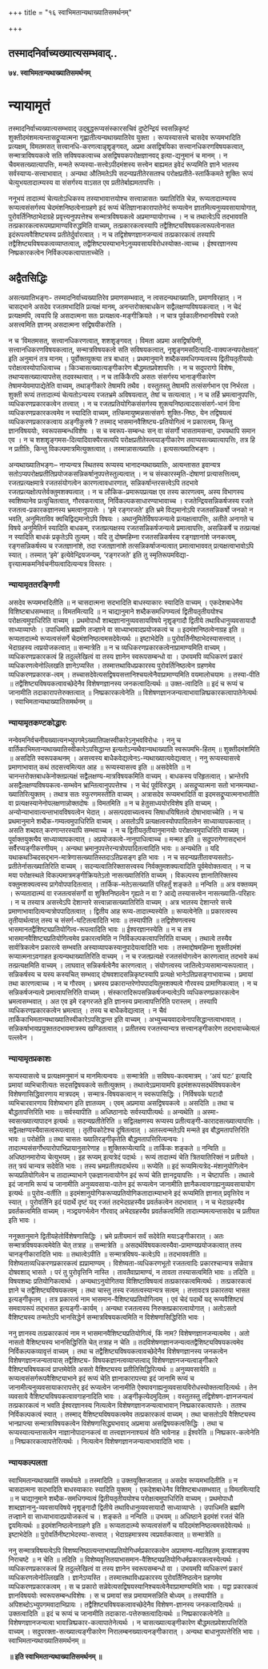 +++
title = "१६ स्वाभिमतान्यथाख्यातिसमर्थनम्"

+++


## तस्मादनिर्वाच्यख्यात्यसम्भवाद्..

**७४. स्वाभिमतान्यथाख्यातिसमर्थनम्**

# **न्यायामृतं**

तस्मादनिर्वाच्यख्यात्यसम्भवाद् उद्बुद्धरूप्यसंस्कारसचिवं दुष्टेन्द्रियं स्वसन्निकृष्टं शुक्तीदमंशमत्यन्तासद्रूप्यात्मना गृह्णातीत्यन्यथाख्यातिरेव युक्ता । रूप्यस्यासत्त्वे चासदेव रूप्यमभादिति प्रत्यक्षम्, विमतमसत् सत्त्वानधि-करणत्वान्नृशृृङ्गवत्, अप्रमा असद्विषयिका सत्त्वानधिकरणविषयकत्वात्, सन्मात्राविषयकत्वे सति सविषयकत्वाच्च असद्विषयकपरोक्षज्ञानवद् इत्या-द्यनुमानं च मानम् । न चैवमसत्ख्यात्यापत्तिः, मन्मते रूप्यस्या-सत्त्वेऽपीदमंशस्य सत्त्वेन बाह्यमत इवेदं रूप्यमिति ज्ञाने भातस्य सर्वस्याप्य-सत्त्वाभावात् । अन्यथा औतिमतेऽपि सदन्यप्रतीतेरसतश्च परोक्षप्रतीते-स्तार्किकमते शुक्तिः रूप्यं चेत्युभयतादात्म्यस्य वा संसर्गस्य वाऽसत एव प्रतीतेर्बाह्यमतापत्तिः ।

ननूभयं तादात्म्यं चेत्यतोऽधिकस्य तस्याभावात्तयोश्च सत्त्वान्नासतः ख्यातिरिति चेन्न, रूप्यतादात्म्यस्य रूप्यत्वसंसर्गस्य चेदमंशनिष्ठत्वेनाग्रहणे इदं रूप्यं चेतिज्ञानाकारापातेनेदं रूप्यत्वेन ज्ञातमित्यनुव्यवसायायोगात्, पुरोवर्तिनिष्ठाभेदाग्रहे प्रवृत्त्यनुपपत्तेश्च सन्मात्रविषयकत्वे अप्रमाण्यायोगाच्च । न च तथात्वेऽपि तदभाववति तत्प्रकारकत्वरूपमप्रामाण्यविरुद्धमिति वाच्यम्, तत्प्रकारकत्वस्यापि तद्वैशिष्ट्यविषयकत्वरूपत्वेनासत इदंरूपत्ववैशिष्ट्यस्य प्रतीतेर्दुर्वारत्वात् । न च तद्विशेषणज्ञानजन्यत्वं तत्प्रकारकत्वं तस्यापि तद्वैशिष्ट्यविषयकत्वव्याप्तत्वात्, तद्वैशिष्ट्यस्याभानेऽनुव्यवसायविरोधस्योक्त-त्वाच्च । ईश्वरज्ञानस्य निष्प्रकारकत्वेन निर्विकल्पकत्वापाताच्चेति ।

## **अद्वैतसिद्धिः**

असत्ख्यातिभङ्गः- तस्मादनिर्वाच्यख्यातिरेव प्रमाणसम्भवात्, न त्वसदन्यथाख्यातिः, प्रमाणविरहात् । न चासद्भाने असदेव रजतमभादिति प्रत्यक्षं मानम्, अनन्तरोक्तबाधकेन सद्वैलक्षण्यविषयकत्वात् । न चेदं प्रत्यक्षमपि, त्वयापि हि असदात्मना सतः प्रत्यक्षत्व-मङ्गीक्रियते । न चात्र पूर्वकालीनभानविषये रजते असत्त्वमिति ज्ञानम् असदात्मना सद्विषयीकरोति ।

न च ‘विमतमसत्, सत्त्वानधिकरणत्वात्, शशशृृङ्गवत् । विमता अप्रमा असद्विषयिणी, सत्त्वानधिकरणविषयकत्वात्, सन्मात्रविषयकत्वे सति सविषयकत्वात्, नृशृृङ्गमसदित्यादि-वाक्यजन्यपरोक्षवत्’ इति अनुमानं तत्र मानम् । पूर्वोक्तयुक्त्या तत्र बाधात् । प्रथमानुमाने शब्दैकसमधिगम्यत्वस्य द्वितीयतृतीययोः परोक्षत्वस्योपाधित्वाच्च । किञ्चासत्ख्यात्यङ्गीकारेण बौद्धमतप्रवेशापत्तिः । न च सदुपरागो विशेषः, तथाप्यसत्ख्यात्यापत्तेस् तदवस्थत्वात् । न च तार्किकैरपि असतः संसर्गस्य भानाङ्गीकारेण तेषामप्येवमापाद्येतेति वाच्यम्, तथाङ्गीकारे तेषामपि तथैव । वस्तुतस्तु तेषामपि तत्संसर्गभान एव निर्भरता । शुक्ती रूप्यं तत्तादात्म्यं चेत्यतोऽन्यस्य रजतभ्रमे अविषयत्वात्, तेषां च सत्यत्वात् । न च तर्हि भ्रमत्वानुपपत्तिः, व्यधिकरणप्रकारकत्वेन तत्त्वात् । न च रजतप्रतियोगिकसंसर्गस्य शुक्त्यनिष्ठत्वादसत्संसर्ग-भानं विना व्यधिकरणप्रकारकत्वमेव न स्यादिति वाच्यम्, तत्किमायुष्मन्नसत्संसर्गः शुक्ति-निष्ठः, येन तद्विषयत्वं व्यधिकरणप्रकारकत्वाय अङ्गीकुरुषे ? तस्माद् भासमानवैशिष्ट्य-प्रतियोगित्वं न प्रकारत्वम्, किन्तु ज्ञानविषययोः, स्वरूपसम्बन्धविशेषः । स च स्वरूप-सम्बन्धः सन् वा संसर्गो भासतामसन्वा, उभयथापि समान एव । न च शशशृृङ्गमस-दित्यादिवाक्यैरसत्यपि परोक्षप्रतीतेस्त्वयाङ्गीकारेण तवाप्यसत्ख्यात्यापत्तिः, तत्र हि न प्रतीतिः, किन्तु विकल्पमात्रमित्युक्तत्वात् । तस्मान्नासत्ख्यातिः । इत्यसत्ख्यातिभङ्गः ।

अन्यथाख्यातिभङ्गः– नाप्यन्यत्र स्थितस्य रूप्यस्य भानादन्यथाख्यातिः, अत्यन्तासत इवान्यत्र सतोऽप्यपरोक्षप्रतीतिप्रयोजकसन्निकर्षानुपपत्तेस्तुल्यत्वात् । न च संस्कारस्मृति-दोषाणां प्रत्यासत्तित्वम्, रजतप्रत्यक्षमात्रे रजतसंयोगत्वेन कारणत्वावधारणात्, सन्निकर्षान्तरसत्त्वेऽपि तदभावे रजतप्रत्यक्षोत्पत्तेर्वक्तुमशक्यत्वात् । न च लौकिक-प्रमारूपप्रत्यक्ष एव तस्य कारणत्वम्, अस्य विभागस्य स्वशिष्यानेव प्रत्युचितत्वात्, गौरवकरत्वात्, निर्विकल्पकसाधारण्याभावाच्च । रजतेन्द्रियसन्निकर्षजस्य रजते रजतत्व-प्रकारकज्ञानस्य भ्रमत्वानुपपत्तेः । ‘इमे रङ्गरजते’ इति भ्रमे विद्यमानोऽपि रजतसन्निकर्षो जनको न भवति, अनुमिताविव क्वचिद्विद्यमानोऽपि विषयः । अथानुमितेर्विषयजन्यत्वे प्रत्यक्षत्वापत्तिः, अतीते अनागते च विषये अनुमितिर्न स्यादिति बाधकम्, रजतप्रत्यक्षस्य रजतसन्निकर्षजन्यत्वे प्रमात्वापत्तिः, असन्निकर्षे च तत्प्रत्यक्षं न स्यादिति बाधकं प्रकृतेऽपि तुल्यम् । यदि तु दोषमहिम्ना रजतसन्निकर्षस्य रङ्गज्ञानांशे जनकत्वम्, रङ्गसन्निकर्षस्य च रजतज्ञानांशे, तदा रजतज्ञानांशे तत्सन्निकर्षाजन्यत्वात् प्रमात्वाभाववत् प्रत्यक्षत्वाभावोऽपि स्यात् । तस्मात् ‘इमे’ इत्येवेन्द्रियजन्यम्, ‘रङ्गरजते’ इति तु स्मृतिरूपमविद्या-वृत्त्यात्मकमनिर्वचनीयत्वादित्यन्यत्र विस्तरः ।

### **न्यायामृततरङ्गिणी**

असदेव रूप्यमभादितीति ॥ न चासदात्मना सदभादिति बाधस्याकारः स्यादिति वाच्यम् । एकदेशबाधेनैव विशिष्टबाधसम्भवात् ॥ विमतमित्यादि ॥ न चाद्यानुमाने शब्दैकसमधिगम्यत्वं द्वितीयतृतीययोश्च परोक्षत्वमुपाधिरिति वाच्यम् । प्रथमोपाधौ शाब्दज्ञानानुव्यवसायविषये नृशृृङ्गादौ द्वितीये तथाविधानुव्यवसायादौ साध्याव्याप्तेः । उपाधिमति ब्रह्मणि तज्ज्ञाने वा साध्याभावादप्रयोजकत्वं च ॥ इदमंशनिष्ठत्वेनाग्रह इति ॥ रूप्यतादात्म्ये रूप्यत्वसंसर्गे चेदमंशनिष्ठत्वमसदेवेत्यर्थः ॥ इष्टाभेदेति ॥ पुरोवर्तिनीष्ठाभेदस्यासत्त्वात् । भेदाग्रहस्य त्वप्रयोजकत्वात् ॥ सन्मात्रेति ॥ न च व्यधिकरणप्रकारकत्वेनाप्रामाण्यमिति वाच्यम् । व्यधिकरणप्रकारकत्वं हि तदुल्लेखित्वं वा तस्य ज्ञानेन स्वरूपसम्बन्धो वा । उभयमपि व्यधिकरणं प्रकारं व्यधिकरणत्वेनोल्लिखति ज्ञानेऽप्यस्ति । तस्मात्तथाविधप्रकारस्य पुरोवर्तिनिष्ठत्वेन ग्रहणमेव व्यधिकरणप्रकारक-त्वम् । तच्चासदेवेत्यसद्विषयसत्तानिश्चयत्वेनैवाप्रामाण्यमिति वयमालोचयामः ॥ तस्या-पीति ॥ तद्वैशिष्ट्यविषयकत्वावच्छेदेनैव विशेषणज्ञानस्य जनकत्वादित्यर्थः ॥ उक्त-त्वादिति ॥ इदं च रूप्यं च जानामीति तदाकारापत्तेरुक्तत्वात् ॥ निष्प्रकारकत्वेनेति ॥ विशेषणज्ञानजन्यत्वाभावान्निष्प्रकारकत्वापातेनेत्यर्थः । स्वाभिमतान्यथाख्यातिसमर्थनम् ॥

### **न्यायामृतकण्टकोद्धारः**

नन्वेवमनिर्वचनीयख्यात्यनभ्युपगमेऽख्यातिपक्षस्वीकारेऽनुभवविरोधः । ननु च वार्तिकाभिमतान्यथाख्यातिस्वीकारेऽपसिद्धान्त इत्यतोऽन्यथैवान्यथाख्याति स्वरूपमभि-हितम् ॥ शुक्तीदमंशमिति ॥ असदिति स्वरूपकथनम् । असत्त्वस्य बाधैकवेद्यत्वेनऽ-न्यथाख्यात्यवेद्यत्वात् । ननु रूप्यस्यासत्त्वे प्रमाणाभावात् कथं तदसत्त्वमित्यत आह ॥ रूप्यस्यासत्त्व इति ॥ असदेवेति ॥ न चानन्तरोक्तबाधकेनोक्तप्रत्यक्षं सद्वैलक्षण्य-मात्रविषयकमिति वाच्यम् । बाधकस्य परिहृतत्वात् । भ्रान्तेरपि असद्वैलक्षण्यविषयकत्व-सम्भवेन भ्रान्तित्वानुपपत्तेश्च । न चेदं पूर्वविरुद्धम् । असद्रूप्यात्मना सतो भानमन्यथा-ख्यातिरित्युक्तम् । तथात्र सतः स्फुरणमस्तीति वाच्यम् । अत्रासदेव रूप्यमभादिति वा इदमसद्रूप्यात्मनाभातीति वा प्रत्यक्षस्यानेनोपलक्षणान्नोक्तदोषः ॥ विमतमिति ॥ न च हेतुसाध्ययोरविशेष इति वाच्यम् । अन्योन्याभावात्यन्ताभावविषयत्वेन भेदात् । असत्पदवाच्यत्वस्य सिषाधयिषितत्वे दोषाभावाच्चेति । न च प्रथमानुमाने शब्दैक-गम्यत्वमुपाधिरिति वाच्यम् । असतोऽपि प्रत्यक्षत्वस्योपपादितत्वेन साध्याव्यापकत्वात् । असति शब्दवत् करणान्तरस्यापि सम्भवाच्च । न च द्वितीयतृतीयानुमानयोः परोक्षत्वमुपाधिरिति वाच्यम् । पूर्वाक्तयुक्त्यैव साध्याव्यापकत्वात् । अप्रयोजकत्वे-नानुपाधित्वाच्च ॥ मन्मत इति ॥ सदुपरागेणासद्भानं सर्वैरप्यङ्गीकरणीयम् । अन्यथा भ्रमानुपपत्तेरन्यत्रोपपादितत्वादिति भावः ॥ अन्यथेति ॥ यदि यथाकथञ्चिदसद्भान-मात्रेणासत्ख्यातिस्तदाऽतिप्रसङ्ग इति भावः । न च सदन्यप्रतीतावप्यसतोऽ-प्रतीतेर्नासत्ख्यातिरिति वाच्यम् । सदन्यत्वातिरिक्तासत्त्वस्य निर्वक्तुमशक्यत्वादिति पूर्वमेवोक्तत्वात् । न च मया परोक्षस्थले विकल्पमात्रमङ्गीक्रियतेऽतो नासत्ख्यातिरिति वाच्यम् । विकल्पस्य ज्ञानातिरिक्तस्य वक्तुमशक्यत्वस्य प्रागेवोपपादितत्वात् । तार्किक-मतेऽसत्ख्यातिं परिहर्तुं शङ्कते ॥ नन्विति ॥ अत्र वक्तव्यम् । रूप्यतादात्म्यं वा रजतत्वसंसर्गो वा शुक्तिनिष्ठत्वेन गृह्यते न वा ? आद्ये तस्यासत्त्वेन नासत्ख्याति-परिहारः । न च तस्यात्र असत्त्वेऽपि देशान्तरे सत्त्वान्नासत्ख्यातिरिति वाच्यम् । अत्र भातस्य देशान्तरे सत्त्वे प्रमाणाभावादित्यन्यत्रोपपादितत्वात् । द्वितीय आह रूप्य-तादात्म्यस्येति ॥ रूप्यत्वेनेति ॥ प्रकारत्वस्य तृतीयार्थत्वात् तस्य च संसर्ग-घटितत्वादिति भावः ॥ तस्यापीति ॥ तद्विशेषणत्वस्य भासमानतद्वैशिष्ट्यप्रतियोगित्व-रूपत्वादिति भावः ॥ ईश्वरज्ञानस्येति ॥ न च तत्र भासमानवैशिष्ट्यप्रतियोगित्वमेव प्रकारत्वमिति न निर्विकल्पकत्वापत्तिरिति वाच्यम् । तथात्वे तस्यैव सार्वत्रिकत्वेन प्रकारत्वे सम्भवति अस्याव्यापकस्यानुपादेयत्वादिति भावः । तस्माद्दोषमहिम्ना शुक्तीदमंशं रूप्यात्मनाऽवगाहत इत्यन्यथाख्यातिरिति वाच्यम् । न च रजतप्रत्यक्षे रजतसंयोगत्वेन कारणत्वात् तदभावे कथं तत्प्रत्यक्षमिति वाच्यम् । लाघवात् सन्निकर्षत्वेनैव कारणत्वात् । संयोगत्वस्य जातित्वेऽप्यसामान्यरूपत्वात् । सन्निकर्षस्य च यस्य कस्यचित् सम्भवाद् दोषवशादसन्निकृष्टस्यापि प्रत्यक्षे भानेऽतिप्रसङ्गाभावाच्च । प्रमायां तथा कारणत्वाच्च । न च गौरवम् । भ्रमस्य प्रकारान्तरेणोपपादयितुमशक्यत्वे गौरवस्य प्रामाणिकत्वात् । न च सन्निकर्षजन्यत्वे प्रमात्वापत्तिरिति वाच्यम् । संस्कारादिरूपसन्निकर्षजन्यत्वेऽपि व्यधिकरणप्रकारकत्वेन भ्रमत्वसम्भवात् । अत एव इमे रङ्गरजते इति ज्ञानस्य प्रमात्वापत्तिरिति परास्तम् । तस्यापि व्यधिकरणप्रकारकत्वेन भ्रमत्वात् । तस्य च बाधैकवेद्यत्वात् । न चैवं तार्किकाभिमतान्यथाख्यातिस्वीकारेऽपसिद्धान्त इति वाच्यम् । अभ्युच्चयवादत्वेनापसिद्धान्तत्वाभावात् । सन्निकर्षाभावप्रयुक्ततदभावमात्रस्य खण्डितत्वात् । प्रतीतस्य रजतस्यान्यत्र सत्त्वानङ्गीकारेण तदभावाच्चेत्यलं पल्लवेन ।

### **न्यायामृतप्रकाशः**

रूप्यस्यासत्त्वे च प्रत्यक्षमनुमानं च मानमित्यन्वयः ॥ सन्मात्रेति ॥ सविषय-कत्वमात्रम् । ‘अयं घटः’ इत्यादि प्रमायां व्यभिचारीत्यतः सदसद्विषयकत्वे सतीत्युक्तम् । तथात्वेऽप्रमायामपि इदमंशरूपसदर्थविषयकत्वेन विशेषणासिद्धिवारणाय मात्रपदम् । सन्मात्र-विषयकत्वान् न स्वरूपासिद्धिः । निर्विषयके घटादौ व्यभिचारवारणाय विशेष्यभाग इति ज्ञातव्यम् । एवम् अप्रमाया असद्विषयकत्वे ॥ असदिति ॥ तथा च बौद्धतापत्तिरिति भावः ॥ सर्वस्यापीति ॥ अधिष्ठानादेः सर्वस्यापीत्यर्थः ॥ अन्यथेति ॥ अस्मा-स्वसत्ख्यात्यापादन इत्यर्थः ॥ सदन्यप्रतीतेरिति ॥ सद्विलक्षणस्य रूप्यस्य प्रतीत्यङ्गी-कारादसत्ख्यात्यापत्तिः । सद्वैलक्षण्यस्यैवासत्वरूपत्वात् । तृतीयकोटेश्च दूषितत्वात् । अतस्त्वन्मतेऽपि मन्मते इव बौद्धमतापत्तिरिति भावः ॥ परोक्षेति ॥ तथा चासतः ख्यातिरङ्गीकृतेति बौद्धमतापत्तिरित्यन्वयः । तादात्म्यसंसर्गोभयारोपाभिप्रायानुसारेणाह ॥ शुक्तिरूप्येत्यादि ॥ तार्किकः शङ्कते ॥ नन्विति ॥ अधिष्ठानमारोप्य चेत्युभयम् । इह रूप्यम् इत्यत्रेदं पदार्थः । रूप्यं तादात्म्यं चेति त्रितयातिरिक्तं न प्रतीयते । तत् त्रयं चान्यत्र सदेवेति भावः । तस्य भ्रमप्रतीतपदार्थस्य ॥ रूप्येति ॥ इदं रूप्यमित्यत्रेद-मंशानुयोगित्वेन रूप्यप्रतियोगित्वेन च तादात्म्याभाने एकज्ञानत्वायोगेन इदं रूप्यं चेति ज्ञानद्वयापत्तिः । न चेष्टापत्तिः । तथात्वे इदं जानामि रूप्यं च जानामीति अनुव्यवसाया-पातेन इदं रूप्यत्वेन जानामीति ज्ञानैकत्वावगाह्यनुव्यवसायायोग इत्यर्थः ॥ पुरोव-वर्तीति ॥ इदमंशानुयोगिकरूप्यप्रतियोगिकतादात्म्याभाने इदं रूप्यमिति ज्ञानात् प्रवृत्तिरेव न स्यात् । पुरोवर्तिनि इदं पदार्थे दृष्टं यद् रजतं तदभेदग्रहस्यैव प्रवर्तकत्वेन तदभावात् । न च भेदाग्रहस्यैव प्रवर्तकत्वमिति वाच्यम् । नञ्द्वयगर्भत्वेन गौरवाद् अभेदग्रहस्यैव प्रवर्तकत्वमिति तादात्म्यमत्यन्तासदेव च प्रतीयत इति भावः ।

ननूक्तानुमाने द्वितीयहेतोर्विशेषणासिद्धिः । भ्रमे प्रतीयमानं सर्वं सदेवेति मयाऽङ्गीकारात् । अतः सन्मात्रविषयकत्वमेवेति चेत् तत्राह ॥ सन्मात्रेति ॥ असदर्थविषयकत्वस्यैवा-प्रामाण्यप्रयोजकत्वात् तस्य चानङ्गीकारादिति भावः ॥ तथात्वेऽपीति ॥ सन्मात्रविषय-कत्वेऽपि ॥ तदभाववतीति ॥ विशेष्यताव्यधिकरणप्रकारकत्वं ह्यप्रामाण्यम् । विशेष्यता-व्यधिकरणभूतो रजतत्वादिः प्रकारश्चान्यत्र सन्नेवात्र दोषवशाद् भासते । परं तु पुरोवृत्तिनि नास्ति । तावतैवाप्रामाण्यं, न तावता तस्यासत्वमिति भावः ॥ तदिति ॥ विषयशब्दः प्रतियोगिकत्वार्थः । अन्यथाऽनुयोगितया विशिष्टाविषयत्वं तत्प्रकारकत्वमित्यर्थः । तत्प्रकारकत्वं ज्ञाने च तद्वैशिष्ट्यविषयकत्वम् । तथा चास्तु तस्य रजतत्वस्यान्यत्र सत्वम् । तत्तावदत्र प्रकारतया भासत इत्यङ्गीकृतम् । तत्र प्रकारत्वं नाम भासमान-वैशिष्ट्यप्रतियोगित्वम् । एवं चेदं पदार्थे यद् रूप्यवैशिष्ट्यं समवायरूपं तद्भासत इत्यङ्गी-कार्यम् । अन्यथा रजतत्वस्य निरुक्तप्रकारत्वायोगात् । अतोऽसतो वैशिष्ट्यस्य तन्मतेऽपि भानसिद्धेर्न सन्मात्रविषयकत्वमिति न विशेषणासिद्धिरिति भावः ।

ननु ज्ञानस्य तत्प्रकारकत्वं नाम न भासमानवैशिष्ट्यप्रतियोगित्वं, किं नाम? विशेषणज्ञानजन्यत्वमेव । अतो नासतो वैशिष्ट्यस्य भानसिद्धिरिति चेत् तत्राह न चेति ॥ तदविशेषणज्ञानजन्यत्वतद्वैशिष्ट्यविषयकत्वमेव निर्विकल्पकव्यावृत्तं वाच्यम् । तथा च तद्वैशिष्ट्यविषयकत्वावच्छेदेनैव विशेषणज्ञानस्य जनकत्वेन विशेषणज्ञानजन्यतायास् तद्वैशिष्ट्य- विषयकज्ञानत्वव्याप्तत्वाद् विशेषणज्ञानजन्यत्वाङ्गीकारे वैशिष्ट्यविषयकत्वं प्राप्तमेवेति असतो वैशिष्ट्यस्य प्रतीतिसिद्धिरित्यर्थः ॥ अनुव्यवसायेति ॥ रूप्यत्वसंसर्गरूपवैशिष्ट्याभाने इदं रूप्यं चेति ज्ञानाकारापत्त्या इदं जानामि रूप्यं च जानामीत्यनुव्यवसायाकारापत्तेर् इदं रूप्यत्वेन जानामीति ऐक्यावगाह्यनुव्यवसायविरोधस्योक्तत्वादित्यर्थः । तेन व्यवसाये वैशिष्ट्यविषयकत्वावगाहनादिति भावः । अङ्गीकृत्येदमुदितम् । वस्तुतस्तु तद्विशेषण-ज्ञानजन्यत्वं तत्प्रकारकत्वं न भवति ईश्वरज्ञानस्य नित्यत्वेन विशेषणज्ञानजन्यत्वाभावान् निष्प्रकारकत्वापत्तेः । ततश्च निर्विकल्पकत्वं स्यात् । तस्माद् वैशिष्ट्यविषयकत्वमेव तत्प्रकारकत्वं वाच्यम् । तथा चासतोऽपि वैशिष्ट्यस्य भानप्राप्त्या सन्मात्राविषयकत्वेन विशेषणासिद्ध्यभावाद् अप्रमाया असद्विषयकत्वसिद्धिः । तथा च रूप्यस्यात्यन्तासत्वेन नाज्ञानोपादानकत्वं वा तत्त्वज्ञाननाश्यत्वं वेति भावेनाह ॥ ईश्वरेति ॥ निष्प्रकार-कत्वेनेति ॥ निष्प्रकारकत्वापत्तेरित्यर्थः । नित्यत्वेन विशेषणज्ञानजन्यत्वाभावादिति भावः ।

### **न्यायकल्पलता**

स्वाभिमतान्यथाख्यातिं समर्थयते ॥ तस्मादिति ॥ उक्तयुक्तिजातात् ॥ असदेव रूप्यमभादितीति ॥ न चासदात्मना सदभादिति बाधस्याकारः स्यादिति युक्तम् । एकदेशबाधेनैव विशिष्टबाधसम्भवात् ॥ विमतमित्यादि ॥ न चाद्यानुमाने शब्दैक-समधिगम्यत्वं द्वितीयतृतीययोश्च परोक्षत्वमुपाधिरिति वाच्यम् । प्रथमोपाधौ शाब्दज्ञानानु-व्यवसायविषये नृशृृङ्गादौ द्वितीये तथाविधानुव्यवसायादौ साध्याव्याप्तेः । उपाधिमति ब्रह्मणि तज्ज्ञाने वा साध्याभावादप्रयोजकत्वं च । शङ्कते ॥ नन्विति ॥ उभयम् ॥ अधिष्ठाने इदमंशं रजतं चेति द्वयमित्यर्थः ॥ इदमंशनिष्ठत्वेनाग्रहणे इति ॥ रूप्यतादात्म्ये रूप्यत्वसंसर्गे च यदिदमंशनिष्ठत्वमसदेवेत्यर्थः ॥ इष्टाभेदेति ॥ पुरोवर्तिनीष्टाभेदस्या-सत्त्वात् । भेदाग्रहमात्रस्य त्वप्रवर्तकत्वात् ॥ सन्मात्रेति ॥

ननु सन्मात्रविषयत्वेऽपि विशष्यनिष्ठात्यन्ताभावप्रतियोगिधर्मप्रकारकत्वेन अप्रामाण्य-मप्रतिहतम् इत्याशङ्क्य निराचष्टे ॥ न चेति ॥ तदिति ॥ विशेष्यवृत्तितयाभासमान-वैशिष्ट्यप्रतियोगिधर्मप्रकारकत्वस्येत्यर्थः । व्यधिकरणप्रकारकत्वं हि तदुल्लेखित्वं वा तस्य ज्ञानेन स्वरूपसम्बन्धो वा । उभयमपि व्यधिकरणं प्रकारं व्यधिकरणत्वेनोल्लिखति । ज्ञानेऽप्यस्ति । तस्मात्तथाविधप्रकारस्य पुरोवर्तिनिष्ठत्वेन ग्रहणमेव व्यधिकरणप्रकारकत्वम् । स च प्रकारो सन्नेवेत्यसद्विषयस्यानिश्चयत्वेनैवाप्रामाण्यमिति भावः । यद्वा प्रकारकत्वं ज्ञानविषययोः स्वरूपसम्बन्धविशेषः । स च प्रमायां सन्न प्रमायामसन्निति बोध्यम् ॥ तस्यापीति ॥ अपिशब्दोऽभ्युपगमवादाभिप्रायः । तद्वैशिष्ट्यविषयकत्वावच्छेदेनैव विशेषण-ज्ञानस्य जनकत्वादित्यर्थः ॥ उक्तत्वादिति ॥ इदं च रूप्यं च जानामीति तदाकारा-पत्तेरुक्तत्वादित्यर्थः ॥ निष्प्रकारकत्वेनेति ॥ विशेषणज्ञानजन्यत्वा भावान्निष्प्रकार-कत्वापातेनेत्यर्थः । न चासत्ख्यात्यङ्गीकारेण बौद्धमतप्रवेशापत्तिरिति वाच्यम् । सदुपरक्ता-सत्ख्यात्यङ्गीकारेण निरालम्बनख्यात्यनङ्गीकारात् । अन्यथा बाधानुपपत्तेरिति भावः । स्वाभिमतान्यथाख्यातिसमर्थनम् ॥

**॥ इति स्वाभिमतान्यथाख्यातिसमर्थनम् ॥**

